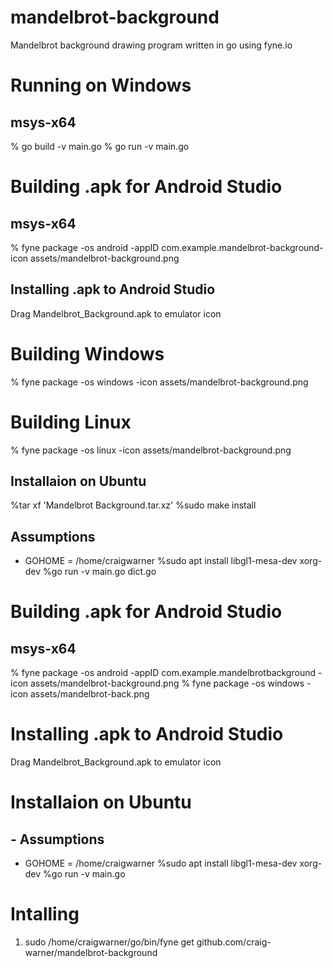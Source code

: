 # mandelbrot-background
Mandelbrot background drawing program written in go using fyne.io 

# Running on Windows
## msys-x64
% go build -v main.go
% go run -v main.go

# Building .apk for Android Studio
## msys-x64 
% fyne package -os android -appID com.example.mandelbrot-background-icon assets/mandelbrot-background.png
## Installing .apk to Android Studio
Drag Mandelbrot_Background.apk to emulator icon

# Building Windows 
% fyne package -os windows -icon assets/mandelbrot-background.png

# Building Linux 
% fyne package -os linux -icon assets/mandelbrot-background.png
## Installaion on Ubuntu 
%tar xf 'Mandelbrot Background.tar.xz'
%sudo make install
## Assumptions
 * GOHOME = /home/craigwarner
%sudo apt install libgl1-mesa-dev xorg-dev
%go run -v main.go dict.go

# Building .apk for Android Studio
## msys-x64 
% fyne package -os android -appID com.example.mandelbrotbackground -icon assets/mandelbrot-background.png
% fyne package -os windows -icon assets/mandelbrot-back.png
 
# Installing .apk to Android Studio
Drag Mandelbrot_Background.apk to emulator icon

# Installaion on Ubuntu 
## - Assumptions
 * GOHOME = /home/craigwarner
%sudo apt install libgl1-mesa-dev xorg-dev
%go run -v main.go

# Intalling  
1) sudo /home/craigwarner/go/bin/fyne get github.com/craig-warner/mandelbrot-background


